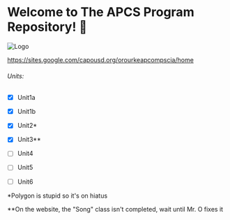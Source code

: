 # Welcome to The APCS Program Repository! :purple_heart:
![Logo](https://i.imgur.com/mZGHSXp.png)

<a href="Website">https://sites.google.com/capousd.org/orourkeapcompscia/home</a>

###### Units:

- [x] Unit1a

- [x] Unit1b

- [x] Unit2*

- [x] Unit3**

- [ ] Unit4

- [ ] Unit5

- [ ] Unit6





*Polygon is stupid so it's on hiatus

**On the website, the "Song" class isn't completed, wait until Mr. O fixes it
